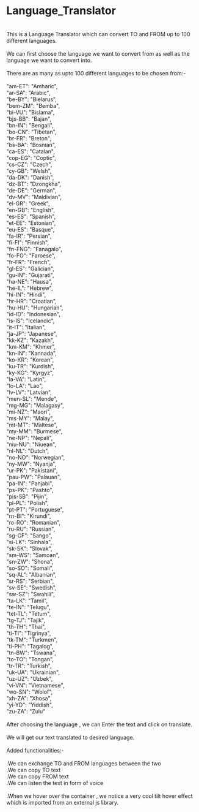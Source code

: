 # Language_Translator <br/>
<br/>
This is a Language Translator which can convert TO and FROM up to 100 different languages.<br/>
<br/>
We can first choose the language we want to convert from as well as the language we want to convert into.<br/>
<br/>
There are as many as upto 100 different languages to be chosen from:-<br/>
<br/>
    "am-ET": "Amharic",<br/>
    "ar-SA": "Arabic",<br/>
    "be-BY": "Bielarus",<br/>
    "bem-ZM": "Bemba",<br/>
    "bi-VU": "Bislama",<br/>
    "bjs-BB": "Bajan",<br/>
    "bn-IN": "Bengali",<br/>
    "bo-CN": "Tibetan",<br/>
    "br-FR": "Breton",<br/>
    "bs-BA": "Bosnian",<br/>
    "ca-ES": "Catalan",<br/>
    "cop-EG": "Coptic",<br/>
    "cs-CZ": "Czech",<br/>
    "cy-GB": "Welsh",<br/>
    "da-DK": "Danish",<br/>
    "dz-BT": "Dzongkha",<br/>
    "de-DE": "German",<br/>
    "dv-MV": "Maldivian",<br/>
    "el-GR": "Greek",<br/>
    "en-GB": "English",<br/>
    "es-ES": "Spanish",<br/>
    "et-EE": "Estonian",<br/>
    "eu-ES": "Basque",<br/>
    "fa-IR": "Persian",<br/>
    "fi-FI": "Finnish",<br/>
    "fn-FNG": "Fanagalo",<br/>
    "fo-FO": "Faroese",<br/>
    "fr-FR": "French",<br/>
    "gl-ES": "Galician",<br/>
    "gu-IN": "Gujarati",<br/>
    "ha-NE": "Hausa",<br/>
    "he-IL": "Hebrew",<br/>
    "hi-IN": "Hindi",<br/>
    "hr-HR": "Croatian",<br/>
    "hu-HU": "Hungarian",<br/>
    "id-ID": "Indonesian",<br/>
    "is-IS": "Icelandic",<br/>
    "it-IT": "Italian",<br/>
    "ja-JP": "Japanese",<br/>
    "kk-KZ": "Kazakh",<br/>
    "km-KM": "Khmer",<br/>
    "kn-IN": "Kannada",<br/>
    "ko-KR": "Korean",<br/>
    "ku-TR": "Kurdish",<br/>
    "ky-KG": "Kyrgyz",<br/>
    "la-VA": "Latin",<br/>
    "lo-LA": "Lao",<br/>
    "lv-LV": "Latvian",<br/>
    "men-SL": "Mende",<br/>
    "mg-MG": "Malagasy",<br/>
    "mi-NZ": "Maori",<br/>
    "ms-MY": "Malay",<br/>
    "mt-MT": "Maltese",<br/>
    "my-MM": "Burmese",<br/>
    "ne-NP": "Nepali",<br/>
    "niu-NU": "Niuean",<br/>
    "nl-NL": "Dutch",<br/>
    "no-NO": "Norwegian",<br/>
    "ny-MW": "Nyanja",<br/>
    "ur-PK": "Pakistani",<br/>
    "pau-PW": "Palauan",<br/>
    "pa-IN": "Panjabi",<br/>
    "ps-PK": "Pashto",<br/>
    "pis-SB": "Pijin",<br/>
    "pl-PL": "Polish",<br/>
    "pt-PT": "Portuguese",<br/>
    "rn-BI": "Kirundi",<br/>
    "ro-RO": "Romanian",<br/>
    "ru-RU": "Russian",<br/>
    "sg-CF": "Sango",<br/>
    "si-LK": "Sinhala",<br/>
    "sk-SK": "Slovak",<br/>
    "sm-WS": "Samoan",<br/>
    "sn-ZW": "Shona",<br/>
    "so-SO": "Somali",<br/>
    "sq-AL": "Albanian",<br/>
    "sr-RS": "Serbian",<br/>
    "sv-SE": "Swedish",<br/>
    "sw-SZ": "Swahili",<br/>
    "ta-LK": "Tamil",<br/>
    "te-IN": "Telugu",<br/>
    "tet-TL": "Tetum",<br/>
    "tg-TJ": "Tajik",<br/>
    "th-TH": "Thai",<br/>
    "ti-TI": "Tigrinya",<br/>
    "tk-TM": "Turkmen",<br/>
    "tl-PH": "Tagalog",<br/>
    "tn-BW": "Tswana",<br/>
    "to-TO": "Tongan",<br/>
    "tr-TR": "Turkish",<br/>
    "uk-UA": "Ukrainian",<br/>
    "uz-UZ": "Uzbek",<br/>
    "vi-VN": "Vietnamese",<br/>
    "wo-SN": "Wolof",<br/>
    "xh-ZA": "Xhosa",<br/>
    "yi-YD": "Yiddish",<br/>
    "zu-ZA": "Zulu"<br/>
    <br/>
   After choosing the language , we can Enter the text and click on translate.<br/>
    <br/>
   We will get our text translated to desired language.<br/>
   <br/>
   Added functionalities:-<br/>
   <br/>
   .We can exchange TO and FROM languages between the two <br/>
   .We can copy TO text<br/>
   .We can copy FROM text<br/>
   .We can listen the text in form of voice<br/>
   <br/>
   .When we hover over the container , we notice a very cool tilt hover effect which is imported from an external js library.<br/>
<br/>
